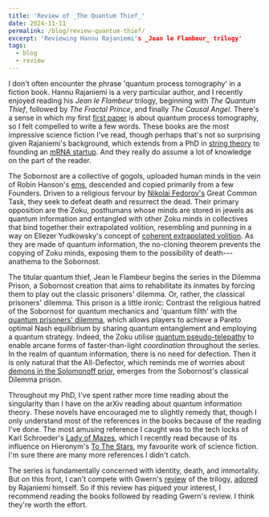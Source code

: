 ```yaml
---
title: 'Review of _The Quantum Thief_'
date: 2024-11-11
permalink: /blog/review-quantum-thief/
excerpt: 'Reviewing Hannu Rajaniemi's _Jean le Flambeur_ trilogy'
tags:
  - blog
  - review
---
```


I don't often encounter the phrase 'quantum process tomography' in a fiction book.
Hannu Rajaniemi is a very particular author, and I recently enjoyed reading his _Jean le Flambeur_ trilogy, beginning with _The Quantum Thief_, followed by _The Fractal Prince_, and finally _The Causal Angel_.
There's a sense in which my first [first paper](https://arxiv.org/abs/2404.06545) is about quantum process tomography, so I felt compelled to write a few words.
These books are the most impressive science fiction I've read, though perhaps that's not so surprising given Rajaniemi's background, which extends from a PhD in [string theory](https://era.ed.ac.uk/handle/1842/16919) to founding an [mRNA startup](https://www.helixnano.com/).
And they really do assume a lot of knowledge on the part of the reader.

The Sobornost are a collective of gogols, uploaded human minds in the vein of Robin Hanson's [ems](https://ageofem.com/), descended and copied primarily from a few Founders.
Driven to a religious fervour by [Nikolai Fedorov's](https://en.wikipedia.org/wiki/Nikolai_Fyodorov_(philosopher)) Great Common Task, they seek to defeat death and resurrect the dead.
Their primary opposition are the Zoku, posthumans whose minds are stored in jewels as quantum information and entangled with other Zoku minds in collectives that bind together their extrapolated volition, resembling and punning in a way on Eliezer Yudkowsky's concept of [coherent extrapolated volition](https://intelligence.org/files/CEV.pdf).
As they are made of quantum information, the no-cloning theorem prevents the copying of Zoku minds, exposing them to the possibility of death---anathema to the Sobornost.

The titular quantum thief, Jean le Flambeur begins the series in the Dilemma Prison, a Sobornost creation that aims to rehabilitate its inmates by forcing them to play out the classic prisoners' dilemma.
Or, rather, the classical prisoners' dilemma.
This prison is a little ironic: Contrast the religious hatred of the Sobornost for quantum mechanics and 'quantum filth' with the [quantum prisoners' dilemma](https://arxiv.org/abs/quant-ph/9806088), which allows players to achieve a Pareto optimal Nash equilibrium by sharing quantum entanglement and employing a quantum strategy.
Indeed, the Zoku utilise [quantum pseudo-telepathy](https://arxiv.org/abs/quant-ph/0408052) to enable arcane forms of faster-than-light _coordination_ throughout the series.
In the realm of quantum information, there is no need for defection.
Then it is only natural that the All-Defector, which reminds me of worries about [demons in the Solomonoff prior](https://www.alignmentforum.org/posts/Tr7tAyt5zZpdTwTQK/the-solomonoff-prior-is-malign), emerges from the Sobornost's classical Dilemma prison. 

Throughout my PhD, I've spent rather more time reading about the singularity than I have on the arXiv reading about quantum information theory.
These novels have encouraged me to slightly remedy that, though I only understand most of the references in the books because of the reading I've done.
The most amusing reference I caught was to the tech locks of Karl Schroeder's [Lady of Mazes](https://www.kschroeder.com/my-books/lady-of-mazes), which I recently read because of its influence on Hieronym's [To The Stars](https://tts.determinismsucks.net/), my favourite work of science fiction.
I'm sure there are many more references I didn't catch.

The series is fundamentally concerned with identity, death, and immortality.
But on this front, I can't compete with Gwern's [review](https://gwern.net/review/quantum-thief) of the trilogy, [adored](https://x.com/hannu/status/1767932298744213535) by Rajaniemi himself.
So if this review has piqued your interest, I recommend reading the books followed by reading Gwern's review.
I think they're worth the effort.
